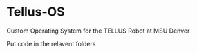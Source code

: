 # Tellus-OS
Custom Operating System for the TELLUS Robot at MSU Denver

Put code in the relavent folders